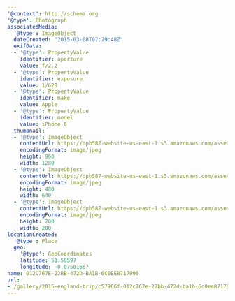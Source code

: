 ```yaml
---
'@context': http://schema.org
'@type': Photograph
associatedMedia:
  '@type': ImageObject
  dateCreated: "2015-03-08T07:29:48Z"
  exifData:
  - '@type': PropertyValue
    identifier: aperture
    value: f/2.2
  - '@type': PropertyValue
    identifier: exposure
    value: 1/628
  - '@type': PropertyValue
    identifier: make
    value: Apple
  - '@type': PropertyValue
    identifier: model
    value: iPhone 6
  thumbnail:
  - '@type': ImageObject
    contentUrl: https://dpb587-website-us-east-1.s3.amazonaws.com/asset/gallery/2015-england-trip/c57966f-012c767e-22bb-472d-ba1b-6c0ee8717996~1280.jpg
    encodingFormat: image/jpeg
    height: 960
    width: 1280
  - '@type': ImageObject
    contentUrl: https://dpb587-website-us-east-1.s3.amazonaws.com/asset/gallery/2015-england-trip/c57966f-012c767e-22bb-472d-ba1b-6c0ee8717996~640w.jpg
    encodingFormat: image/jpeg
    height: 480
    width: 640
  - '@type': ImageObject
    contentUrl: https://dpb587-website-us-east-1.s3.amazonaws.com/asset/gallery/2015-england-trip/c57966f-012c767e-22bb-472d-ba1b-6c0ee8717996~200x200.jpg
    encodingFormat: image/jpeg
    height: 200
    width: 200
locationCreated:
  '@type': Place
  geo:
    '@type': GeoCoordinates
    latitude: 51.50597
    longitude: -0.07501667
name: 012C767E-22BB-472D-BA1B-6C0EE8717996
url:
- /gallery/2015-england-trip/c57966f-012c767e-22bb-472d-ba1b-6c0ee8717996.html
---
```

